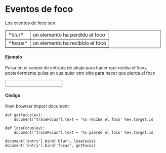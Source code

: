 Eventos de foco
===============

<script type="text/python">
from browser import document as doc
from browser import alert
</script>

Los eventos de foco son

<table cellpadding=3 border=1>
<tr>
<td>*blur*</td>
<td>un elemento ha perdido el foco
</td>
</tr>

<tr>
<td>*focus*</td><td>un elemento ha recibido el foco</td>
</tr>

</table>

#### Ejemplo

Pulsa en el campo de entrada de abajo para hacer que reciba el foco, posteriormente pulsa en cualquier otro sitio para hacer que pierda el foco

<p><input id="entry"></input>&nbsp;<span id="traceFocus">&nbsp;</span>

#### Código

<div id="codeFocus">
    from browser import document
    
    def getFocus(ev):
        document["traceFocus"].text = '%s recibe el foco' %ev.target.id
        
    def loseFocus(ev):
        document["traceFocus"].text = '%s pierde el foco' %ev.target.id

    document['entry'].bind('blur', loseFocus)
    document['entry'].bind('focus', getFocus)
</div>

<script type="text/python">
from browser import document

exec(document["codeFocus"].text)
</script>
